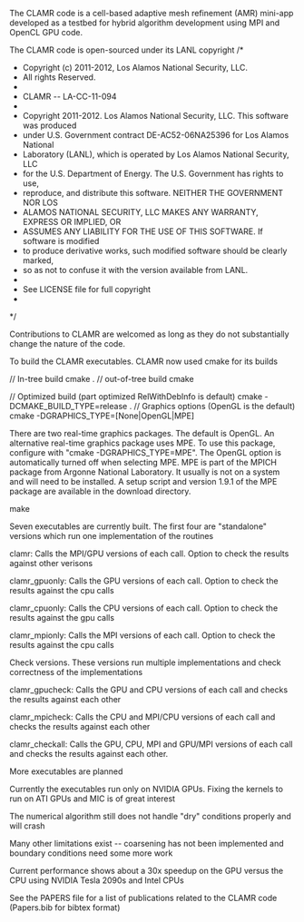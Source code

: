 The CLAMR code is a cell-based adaptive mesh refinement (AMR) mini-app developed
as a testbed for hybrid algorithm development using MPI and OpenCL GPU code. 

The CLAMR code is open-sourced under its LANL copyright
/*
 *  Copyright (c) 2011-2012, Los Alamos National Security, LLC.
 *  All rights Reserved.
 *
 *  CLAMR -- LA-CC-11-094
 *
 *  Copyright 2011-2012. Los Alamos National Security, LLC. This software was produced 
 *  under U.S. Government contract DE-AC52-06NA25396 for Los Alamos National 
 *  Laboratory (LANL), which is operated by Los Alamos National Security, LLC 
 *  for the U.S. Department of Energy. The U.S. Government has rights to use, 
 *  reproduce, and distribute this software.  NEITHER THE GOVERNMENT NOR LOS 
 *  ALAMOS NATIONAL SECURITY, LLC MAKES ANY WARRANTY, EXPRESS OR IMPLIED, OR 
 *  ASSUMES ANY LIABILITY FOR THE USE OF THIS SOFTWARE.  If software is modified
 *  to produce derivative works, such modified software should be clearly marked,
 *  so as not to confuse it with the version available from LANL.
 *
 *  See LICENSE file for full copyright 
 *  
 */

Contributions to CLAMR are welcomed as long as they do not substantially change
the nature of the code.

To build the CLAMR executables. CLAMR now used cmake for its builds

// In-tree build
cmake . 
// out-of-tree build
cmake <path-to-source>

// Optimized build (part optimized RelWithDebInfo is default)
cmake -DCMAKE_BUILD_TYPE=release .
// Graphics options (OpenGL is the default)
cmake -DGRAPHICS_TYPE=[None|OpenGL|MPE] <path-to-source>

There are two real-time graphics packages. The default is OpenGL. An alternative
real-time graphics package uses MPE. To use this package, configure with 
"cmake -DGRAPHICS_TYPE=MPE". The OpenGL option is automatically turned off when
selecting MPE. MPE is part of the MPICH package from Argonne National Laboratory.
It usually is not on a system and will need to be installed. A setup script and
version 1.9.1 of the MPE package are available in the download directory.

make

Seven executables are currently built. The first four are "standalone" versions which
run one implementation of the routines

clamr: Calls the MPI/GPU versions of each call. Option to check the results against
other verisons

clamr_gpuonly: Calls the GPU versions of each call. Option to check the results
against the cpu calls

clamr_cpuonly: Calls the CPU versions of each call. Option to check the results
against the gpu calls

clamr_mpionly: Calls the MPI versions of each call. Option to check the results
against the cpu calls

Check versions. These versions run multiple implementations and check correctness of
the implementations

clamr_gpucheck: Calls the GPU and CPU versions of each call and checks the results
against each other

clamr_mpicheck: Calls the CPU and MPI/CPU versions of each call and checks the results
against each other

clamr_checkall: Calls the GPU, CPU, MPI and GPU/MPI versions of each call and checks
the results against each other.

More executables are planned

Currently the executables run only on NVIDIA GPUs. Fixing the kernels to run on
ATI GPUs and MIC is of great interest

The numerical algorithm still does not handle "dry" conditions properly and will
crash

Many other limitations exist -- coarsening has not been implemented and boundary
conditions need some more work

Current performance shows about a 30x speedup on the GPU versus the CPU using NVIDIA
Tesla 2090s and Intel CPUs

See the PAPERS file for a list of publications related to the CLAMR code (Papers.bib for 
bibtex format)
